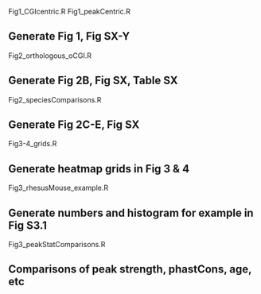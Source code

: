 Fig1_CGIcentric.R
Fig1_peakCentric.R
## Generate Fig 1, Fig SX-Y

Fig2_orthologous_oCGI.R
## Generate Fig 2B, Fig SX, Table SX

Fig2_speciesComparisons.R
## Generate Fig 2C-E, Fig SX

Fig3-4_grids.R 
## Generate heatmap grids in Fig 3 & 4

Fig3_rhesusMouse_example.R
## Generate numbers and histogram for example in Fig S3.1

Fig3_peakStatComparisons.R
## Comparisons of peak strength, phastCons, age, etc
